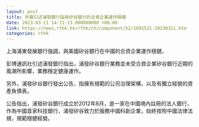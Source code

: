 ```yaml
---
layout: post
title: 外電引述浦發銀行指與矽谷銀行的合資企業運作穩健
date: 2023-03-11 14:11:13.000000000 +08:00
link: https://news.rthk.hk/rthk/ch/component/k2/1691521-20230311.htm
categories: rthk
---
```


上海浦東發展銀行強調，與美國矽谷銀行在中國的合資企業運作穩健。

彭博通訊社引述浦發銀行指出，浦發矽谷銀行業務並未受合資企業矽谷銀行近期的風潮所影響，業務穩定健康運作。

另外，浦發矽谷銀行發出公告，指擁有規範的公司治理架構，以及有獨立經營的資產負債表。

公告指出，浦發矽谷銀行成立於2012年8月，是一家在中國境內註冊的法人銀行，作為中國首家科技銀行，浦發矽谷致力於服務中國科創企業，始終按照中國法律法規，規範穩健經營。
